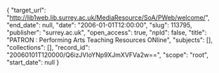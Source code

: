 {
  "target_url": "http://lib1web.lib.surrey.ac.uk/MediaResource/SoA/PWeb/welcome/", 
  "end_date": null, 
  "date": "2006-01-01T12:00:00", 
  "slug": 113795, 
  "publisher": "surrey.ac.uk", 
  "open_access": true, 
  "npld": false, 
  "title": "PATRON : Performing Arts Teaching Resources ONline", 
  "subjects": [], 
  "collections": [], 
  "record_id": "20060101T120000/Q6izJVIoYNp9XJmXVFVa2w==", 
  "scope": "root", 
  "start_date": null
}

